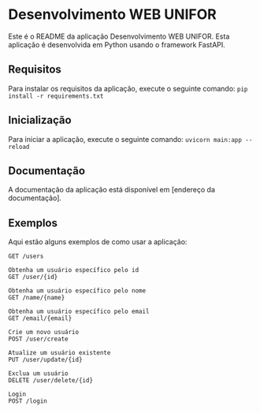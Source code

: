 # Desenvolvimento WEB UNIFOR

Este é o README da aplicação Desenvolvimento WEB UNIFOR. Esta aplicação é desenvolvida em Python usando o framework FastAPI.

## Requisitos

Para instalar os requisitos da aplicação, execute o seguinte comando:
`pip install -r requirements.txt`

## Inicialização

Para iniciar a aplicação, execute o seguinte comando:
`uvicorn main:app --reload`

## Documentação

A documentação da aplicação está disponível em [endereço da documentação].

## Exemplos

Aqui estão alguns exemplos de como usar a aplicação:
```Obtenha todos os usuários
GET /users

Obtenha um usuário específico pelo id
GET /user/{id}

Obtenha um usuário específico pelo nome
GET /name/{name}

Obtenha um usuário específico pelo email
GET /email/{email}

Crie um novo usuário
POST /user/create

Atualize um usuário existente
PUT /user/update/{id}

Exclua um usuário
DELETE /user/delete/{id}

Login
POST /login
```